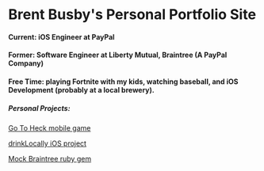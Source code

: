 # Brent Busby's Personal Portfolio Site

#### Current: iOS Engineer at PayPal

#### Former: Software Engineer at Liberty Mutual, Braintree (A PayPal Company)

#### Free Time: playing Fortnite with my kids, watching baseball, and iOS Development (probably at a local brewery).

##### Personal Projects:

[Go To Heck mobile game](https://brentbusby.com/heck)

[drinkLocally iOS project](https://www.brentbusby.com/drinklocally.html)

[Mock Braintree ruby gem](https://github.com/buzzamus/mock-braintree)
